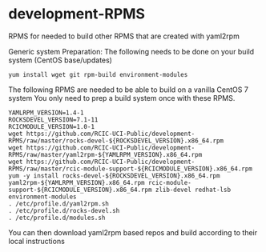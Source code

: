 # development-RPMS
RPMS for needed to build other RPMS that are created with yaml2rpm

Generic system Preparation:  The following needs to be done on your build system (CentOS base/updates)
```
yum install wget git rpm-build environment-modules
```

The following RPMS are needed to be able to build on a vanilla CentOS 7 system
You only need to prep a build system once with these RPMS.

```
YAMLRPM_VERSION=1.4-1
ROCKSDEVEL_VERSION=7.1-11
RCICMODULE_VERSION=1.0-1
wget https://github.com/RCIC-UCI-Public/development-RPMS/raw/master/rocks-devel-${ROCKSDEVEL_VERSION}.x86_64.rpm
wget https://github.com/RCIC-UCI-Public/development-RPMS/raw/master/yaml2rpm-${YAMLRPM_VERSION}.x86_64.rpm
wget https://github.com/RCIC-UCI-Public/development-RPMS/raw/master/rcic-module-support-${RCICMODULE_VERSION}.x86_64.rpm
yum -y install rocks-devel-${ROCKSDEVEL_VERSION}.x86_64.rpm yaml2rpm-${YAMLRPM_VERSION}.x86_64.rpm rcic-module-support-${RCICMODULE_VERSION}.x86_64.rpm zlib-devel redhat-lsb environment-modules
. /etc/profile.d/yaml2rpm.sh
. /etc/profile.d/rocks-devel.sh
. /etc/profile.d/modules.sh
```

You can then download yaml2rpm based repos and build according to their local 
instructions
